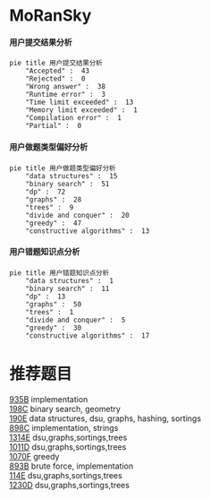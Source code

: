 # MoRanSky

<!-- tabs:start -->



#### **用户提交结果分析**

```mermaid
pie title 用户提交结果分析
    "Accepted" :  43
    "Rejected" :  0
    "Wrong answer" :  38
    "Runtime error" :  3
    "Time limit exceeded" :  13
    "Memory limit exceeded" :  1
    "Compilation error" :  1
    "Partial" :  0
```

#### **用户做题类型偏好分析**

```mermaid
pie title 用户做题类型偏好分析
    "data structures" :  15
    "binary search" :  51
    "dp" :  72
    "graphs" :  28
    "trees" :  9
    "divide and conquer" :  20
    "greedy" :  47
    "constructive algorithms" :  13
```
#### **用户错题知识点分析**

```mermaid
pie title 用户错题知识点分析
    "data structures" :  1
    "binary search" :  11
    "dp" :  13
    "graphs" :  50
    "trees" :  1
    "divide and conquer" :  5
    "greedy" :  30
    "constructive algorithms" :  17
```



<!-- tabs:end -->
# 推荐题目
[935B](https://codeforces.com/contest/935/problem/B)		implementation		  
[198C](https://codeforces.com/contest/198/problem/C)		binary search,
                        geometry		  
[190E](https://codeforces.com/contest/190/problem/E)		data structures,
                        dsu,
                        graphs,
                        hashing,
                        sortings		  
[898C](https://codeforces.com/contest/898/problem/C)		implementation,
                        strings		  
[1314E](https://codeforces.com/contest/1314/problem/E)		dsu,graphs,sortings,trees		  
[1011D](https://codeforces.com/contest/1011/problem/D)		dsu,graphs,sortings,trees		  
[1070F](https://codeforces.com/contest/1070/problem/F)		greedy		  
[893B](https://codeforces.com/contest/893/problem/B)		brute force,
                        implementation		  
[114E](https://codeforces.com/contest/114/problem/E)		dsu,graphs,sortings,trees		  
[1230D](https://codeforces.com/contest/1230/problem/D)		dsu,graphs,sortings,trees		  
